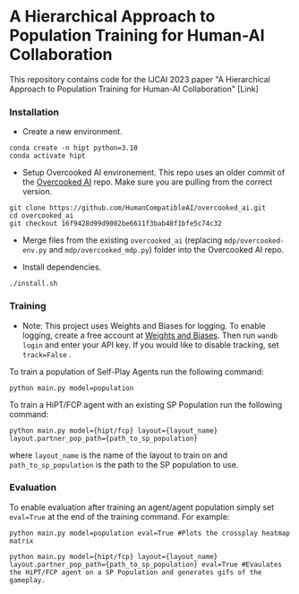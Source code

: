 # A Hierarchical Approach to Population Training for Human-AI Collaboration
This repository contains code for the IJCAI 2023 paper "A Hierarchical Approach to Population Training for Human-AI Collaboration" [Link]


### Installation
* Create a new environment.
```
conda create -n hipt python=3.10
conda activate hipt
```
* Setup Overcooked AI environement. This repo uses an older commit of the [Overcooked AI](https://github.com/HumanCompatibleAI/overcooked_ai) repo. Make sure you are pulling from the correct version. 

```
git clone https://github.com/HumanCompatibleAI/overcooked_ai.git
cd overcooked_ai
git checkout 16f9428d99d9002be6611f3bab48f1bfe5c74c32
```
* Merge files from the existing  ```overcooked_ai``` (replacing ```mdp/overcooked-env.py``` and ```mdp/overcooked_mdp.py```) folder into the Overcooked AI repo.


* Install dependencies.
```
./install.sh
```

### Training

* Note: This project uses Weights and Biases for logging. To enable logging, create a free account at [Weights and Biases](https://wandb.ai/). Then run ```wandb login``` and enter your API key. If you would like to disable tracking, set ```track=False``` .

To train a population of Self-Play Agents run the following command:
```
python main.py model=population
```

To train a HiPT/FCP agent with an existing SP Population run the following command:
```
python main.py model={hipt/fcp} layout={layout_name} layout.partner_pop_path={path_to_sp_population}
```
where ```layout_name``` is the name of the layout to train on and ```path_to_sp_population``` is the path to the SP population to use.

### Evaluation

To enable evaluation after training an agent/agent population simply set ```eval=True``` at the end of the training command. For example:
```
python main.py model=population eval=True #Plots the crossplay heatmap matrix

python main.py model={hipt/fcp} layout={layout_name} layout.partner_pop_path={path_to_sp_population} eval=True #Evaulates the HiPT/FCP agent on a SP Population and generates gifs of the gameplay.
```
